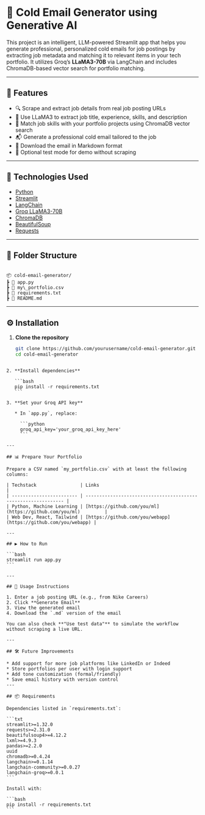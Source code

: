 # 📧 Cold Email Generator using Generative AI

This project is an intelligent, LLM-powered Streamlit app that helps you generate professional, personalized cold emails for job postings by extracting job metadata and matching it to relevant items in your tech portfolio. It utilizes Groq’s **LLaMA3-70B** via LangChain and includes ChromaDB-based vector search for portfolio matching.

---

## 🚀 Features

- 🔍 Scrape and extract job details from real job posting URLs  
- 🤖 Use LLaMA3 to extract job title, experience, skills, and description  
- 🧠 Match job skills with your portfolio projects using ChromaDB vector search  
- 📬 Generate a professional cold email tailored to the job  
- 💾 Download the email in Markdown format  
- 🧪 Optional test mode for demo without scraping  

---

## 🧰 Technologies Used

- [Python](https://www.python.org/)  
- [Streamlit](https://streamlit.io/)  
- [LangChain](https://www.langchain.com/)  
- [Groq LLaMA3-70B](https://console.groq.com)  
- [ChromaDB](https://docs.trychroma.com/)  
- [BeautifulSoup](https://www.crummy.com/software/BeautifulSoup/)  
- [Requests](https://docs.python-requests.org/)  

---

## 📁 Folder Structure

```

📦 cold-email-generator/
┣ 📄 app.py
┣ 📄 my\_portfolio.csv
┣ 📄 requirements.txt
┣ 📄 README.md

````

---

## ⚙️ Installation

1. **Clone the repository**
   ```bash
   git clone https://github.com/yourusername/cold-email-generator.git
   cd cold-email-generator
````

2. **Install dependencies**

   ```bash
   pip install -r requirements.txt
   ```

3. **Set your Groq API key**

   * In `app.py`, replace:

     ```python
     groq_api_key='your_groq_api_key_here'
     ```

---

## 📊 Prepare Your Portfolio

Prepare a CSV named `my_portfolio.csv` with at least the following columns:

| Techstack                | Links                                                          |
| ------------------------ | -------------------------------------------------------------- |
| Python, Machine Learning | [https://github.com/you/ml](https://github.com/you/ml)         |
| Web Dev, React, Tailwind | [https://github.com/you/webapp](https://github.com/you/webapp) |

---

## ▶️ How to Run

```bash
streamlit run app.py
```

---

## 🧪 Usage Instructions

1. Enter a job posting URL (e.g., from Nike Careers)
2. Click **Generate Email**
3. View the generated email
4. Download the `.md` version of the email

You can also check **"Use test data"** to simulate the workflow without scraping a live URL.

---

## 🛠 Future Improvements

* Add support for more job platforms like LinkedIn or Indeed
* Store portfolios per user with login support
* Add tone customization (formal/friendly)
* Save email history with version control
---

## 📦 Requirements

Dependencies listed in `requirements.txt`:

```txt
streamlit>=1.32.0
requests>=2.31.0
beautifulsoup4>=4.12.2
lxml>=4.9.3
pandas>=2.2.0
uuid
chromadb>=0.4.24
langchain>=0.1.14
langchain-community>=0.0.27
langchain-groq>=0.0.1
```

Install with:

```bash
pip install -r requirements.txt
```

